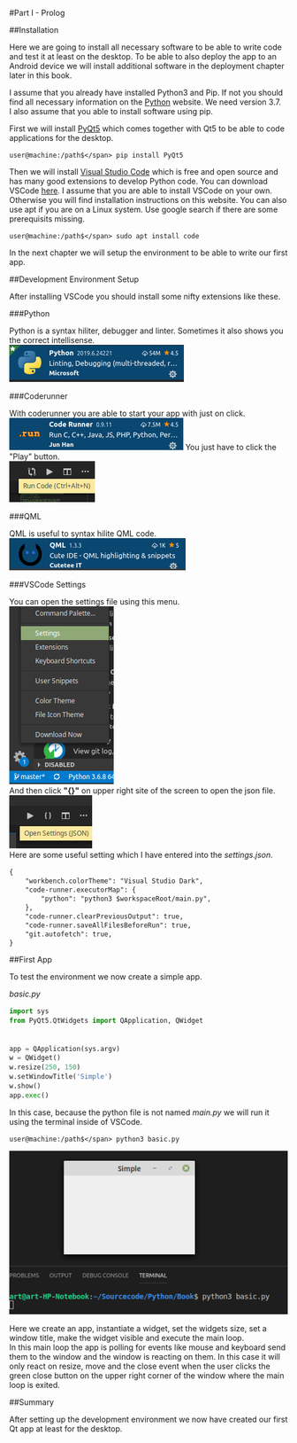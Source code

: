 #Part I - Prolog

##Installation

Here we are going to install all necessary software to be able to write code and test it at least on the desktop. 
To be able to also deploy the app to an Android device we will install additional software in the deployment chapter later in this book. 

I assume that you already have installed Python3 and Pip. If not you should find all necessary information on the [Python](https://python.org) website. We need version 3.7.   
I also assume that you able to install software using pip. 

First we will install [PyQt5](https://www.riverbankcomputing.com/software/pyqt/intro) which comes together with Qt5 to be able to code applications for the desktop. 

```console
user@machine:/path$</span> pip install PyQt5
```

Then we will install [Visual Studio Code](https://code.visualstudio.com/) which is free and open source and has many good extensions to develop Python code. 
You can download VSCode [here](https://code.visualstudio.com/Download). I assume that you are able to install VSCode on your own. Otherwise you will find installation instructions on this website. 
You can also use apt if you are on a Linux system. 
Use google search if there are some prerequisits missing. 

```console
user@machine:/path$</span> sudo apt install code
```

In the next chapter we will setup the environment to be able to write our first app. 

##Development Environment Setup

After installing VSCode you should install some nifty extensions like these.   

###Python

Python is a syntax hiliter, debugger and linter. Sometimes it also shows you the correct intellisense.   
![AltText](../images/python.png "Title")

###Coderunner

With coderunner you are able to start your app with just on click.     
![AltText](../images/coderunner.png "Title")
You just have to click the "Play" button.   
![AltText](../images/runner.png "Title")

###QML

QML is useful to syntax hilite QML code.   
<img src="../images/qml.png" alt="QML" title="QML" />

###VSCode Settings

You can open the settings file using this menu.   
![AltText](../images/settings.png "Title")   
And then click <strong>"{}"</strong> on upper right site of the screen to open the json file.   
![AltText](../images/json.png "Title")   
Here are some useful setting which I have entered into the <em>settings.json</em>.  

<div class="codehilite"><pre><span></span><code><span class="p">{</span>
    <span class="nt">&quot;workbench.colorTheme&quot;</span><span class="p">:</span> <span class="s2">&quot;Visual Studio Dark&quot;</span><span class="p">,</span>
    <span class="nt">&quot;code-runner.executorMap&quot;</span><span class="p">:</span> <span class="p">{</span>
        <span class="nt">&quot;python&quot;</span><span class="p">:</span> <span class="s2">&quot;python3 $workspaceRoot/main.py&quot;</span><span class="p">,</span>
    <span class="p">},</span>
    <span class="nt">&quot;code-runner.clearPreviousOutput&quot;</span><span class="p">:</span> <span class="kc">true</span><span class="p">,</span>
    <span class="nt">&quot;code-runner.saveAllFilesBeforeRun&quot;</span><span class="p">:</span> <span class="kc">true</span><span class="p">,</span>
    <span class="nt">&quot;git.autofetch&quot;</span><span class="p">:</span> <span class="kc">true</span><span class="p">,</span>
<span class="p">}</span>
</code></pre></div>

##First App

To test the environment we now create a simple app.  

*basic.py*
```python
import sys
from PyQt5.QtWidgets import QApplication, QWidget


app = QApplication(sys.argv)
w = QWidget()
w.resize(250, 150)
w.setWindowTitle('Simple')
w.show()
app.exec()
```
In this case, because the python file is not named *main.py* we will run it using the terminal inside of VSCode.  

```console
user@machine:/path$</span> python3 basic.py
```

![AltText](../images/simple.png "Title")  
  
Here we create an app, instantiate a widget, set the widgets size, set a window title, make the widget visible and execute the main loop.   
In this main loop the app is polling for events like mouse and keyboard send them to the window and the window is reacting on them. In this case it will only react on resize, move and the close event when the user clicks the green close button on the upper right corner of the window where the main loop is exited.  

##Summary

After setting up the development environment we now have created our first Qt app at least for the desktop.
